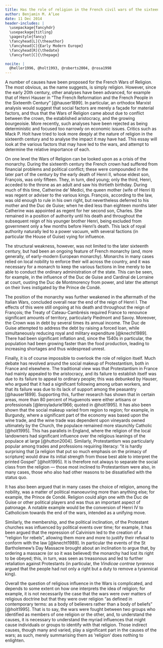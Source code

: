 ```yaml
---
title: Has the role of religion in the French civil wars of the sixteenth century been exaggerated?
author: Benjamin M. A’Lee
date: 11 Dec 2014
header-includes: |
  \usepackage{fancyhdr}
  \usepackage{titling}
  \pagestyle{fancy}
  \fancyhead[L]{\theauthor}
  \fancyhead[C]{Early Modern Europe}
  \fancyhead[R]{\thedate}
  \fancyfoot[C]{\thepage}

nocite: |
  @heller1996, @holt1993, @roberts2004, @rosa1998
---
```


A number of causes have been proposed for the French Wars of Religion. The most obvious, as the name suggests, is simply religion. However, since the early 20th century, other analyses have been advanced, for example that of Henri Hauser in “The French Reformation and the French People in the Sixteenth Century” [@hauser1899]. In particular, an orthodox Marxist analysis would suggest that social factors are merely a façade for material factors, and thus that the Wars of Religion came about due to conflict between the crown, the established aristocracy, and the growing bourgeoisie. More recently, such analyses have been rejected as being deterministic and focused too narrowly on economic issues. Critics such as Mack P. Holt have tried to look more deeply at the nature of religion in the sixteenth century and to analyse the impact it may have had. This essay will look at the various factors that may have led to the wars, and attempt to determine the relative importance of each.

On one level the Wars of Religion can be looked upon as a crisis of the monarchy. During the sixteenth century the French crown had suffered from financial problems and political conflict; these were compounded in the later part of the century by the early death of Henri II, whose eldest son, François, was only fifteen. They, in turn, died young; only the third, Henri, acceded to the throne as an adult and saw his thirtieth birthday. During much of this time, Catherine de’ Medici, the queen mother (wife of Henri II) was regent or adviser to the various kings. François, according to the law, was old enough to rule in his own right, but nevertheless deferred to his mother and the Duc de Guise; when he died less than eighteen months later Catherine was appointed as regent for her second son, Charles. She remained in a position of authority until his death and throughout the subsequent reign of his younger brother Henri, being excluded from government only a few months before Henri’s death. This lack of royal authority naturally led to a power vacuum, with several factions (in particular the House of Guise) vying for influence.

The structural weakness, however, was not limited to the later sixteenth century, but had been an ongoing feature of French monarchy (and, more generally, of early-modern European monarchy). Monarchs in many cases relied on local nobility to enforce their will across the country, and it was necessary for a monarch to keep the various factions in line merely to be able to conduct the ordinary administration of the state. This can be seen, for example, in the influence of the Duc de Guise and Cardinal de Lorraine at court, ousting the Duc de Montmorency from power, and later the attempt on their lives instigated by the Prince de Condé.

The position of the monarchy was further weakened in the aftermath of the Italian Wars, concluded overall near the end of the reign of Henri I. The effects of this were still ongoing at his death and throughout the reign of François; the Treaty of Cateau-Cambrésis required France to renounce significant amounts of territory, particularly Piedmont and Savoy. Moreover, the Crown was in debt by several times its annual income. The Duc de Guise attempted to address the debt by raising a forced loan, while simultaneously reducing royal and military expenditure [@knecht1989]. There had been significant inflation and, since the 1540s in particular, the population had been growing faster than the food production, leading to increasing shortages and thus widespread unrest.

Finally, it is of course impossible to overlook the role of religion itself. Much debate has revolved around the social makeup of Protestantism, both in France and elsewhere. The traditional view was that Protestantism in France had mainly appealed to the aristocracy, and its failure to establish itself was due to its failure to appeal to ordinary people; this was debunked by Hauser, who argued that it had a significant following among urban workers, and that its failure was due to its lack of support among the peasantry [@hauser1899]. Supporting this, further research has shown that in certain areas, more than 80 percent of Huguenots were either artisans or professionals [@leroyladurie1966; quoted in @holt1995]. It has also been shown that the social makeup varied from region to region; for example, in Burgundy, where a significant part of the economy was based upon the wine trade, and the wine trade was dependent upon vineyards owned ultimately by the Church, the populace remained more staunchly Catholic [@holt1995]. This has parallels in England, where the religion of the local landowners had significant influence over the religious leanings of the populace at large [@hutton2004]. Similarly, Protestantism was particularly popular among trades and professions requiring literacy: “it is hardly surprising that [a religion that put so much emphasis on the primacy of scripture] would draw its initial strength from those best able to interpret the printed Gospel” [@holt1995]. It is therefore not always to separate the social class from the religion — those most inclined to Protestantism were also, in many cases, those who also had other reasons to be dissatisfied with the status quo.

It has also been argued that in many cases the choice of religion, among the nobility, was a matter of political manoeuvring more than anything else; for example, the Prince de Condé. Religion could align one with the Duc de Guise or other political players and was thus an important aspect of patronage. A notable example would be the conversion of Henri IV to Catholicism towards the end of the wars, intended as a unifying move.

Similarly, the membership, and the political inclination, of the Protestant churches was influenced by political events over time; for example, it has been argued that the repression of Calvinism led to the creation of a “religion for rebels”, allowing them more and more to justify their refusal to conform with the law [@knecht1989]. In particular the events of the St Bartholemew’s Day Massacre brought about an inclination to argue that, by ordering a massacre (or so it was believed) the monarchy had lost its right to be obeyed; this, in turn, was seen as treasonous and led to further retaliation against Protestants (in particular, the _Vindicae contrae tyrannos_ argued that the people had not only a right but a duty to remove a tyrannical king).

Overall the question of religious influence in the Wars is complicated, and depends to some extent on how one interprets the idea of religion; for example, it is not necessarily the case that the wars were over matters of religious doctrine but that they were over religion “as defined in contemporary terms: as a body of believers rather than a body of beliefs” [@holt1995]. That is to say, the wars were fought between two groups who identified as members of one religion or the other, and, to understand the causes, it is necessary to understand the myriad influences that might cause individuals or groups to identify with that religion. Those indirect causes, though many and varied, play a significant part in the causes of the wars; as such, merely summarising them as ‘religion’ does nothing to enlighten.
